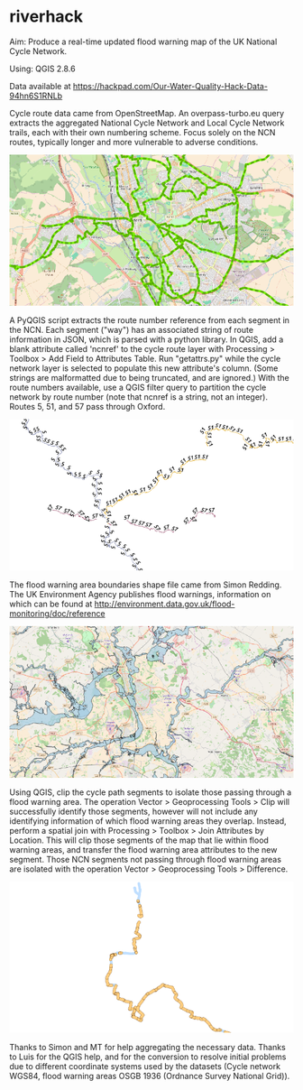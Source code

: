 # riverhack
Aim: Produce a real-time updated flood warning map of the UK National Cycle Network.

Using: QGIS 2.8.6

Data available at https://hackpad.com/Our-Water-Quality-Hack-Data-94hn6S1RNLb

Cycle route data came from OpenStreetMap. An overpass-turbo.eu query extracts the aggregated National Cycle Network and Local Cycle Network trails, each with their own numbering scheme. Focus solely on the NCN routes, typically longer and more vulnerable to adverse conditions.

![National Cycle Networks around Oxford](https://github.com/catenoid/riverhack/blob/master/cycle-routes-ox.png?raw=true)

A PyQGIS script extracts the route number reference from each segment in the NCN. Each segment ("way") has an associated string of route information in JSON, which is parsed with a python library. In QGIS, add a blank attribute called 'ncnref' to the cycle route layer with Processing > Toolbox > Add Field to Attributes Table. Run "getattrs.py" while the cycle network layer is selected to populate this new attribute's column. (Some strings are malformatted due to being truncated, and are ignored.) With the route numbers available, use a QGIS filter query to partition the cycle network by route number (note that ncnref is a string, not an integer). Routes 5, 51, and 57 pass through Oxford.

![Labelled NCN routes](https://github.com/catenoid/riverhack/blob/master/ncn.png?raw=true)

The flood warning area boundaries shape file came from Simon Redding. The UK Environment Agency publishes flood warnings, information on which can be found at http://environment.data.gov.uk/flood-monitoring/doc/reference

![Flood warning areas](https://github.com/catenoid/riverhack/blob/master/fwa-ox.png?raw=true)

Using QGIS, clip the cycle path segments to isolate those passing through a flood warning area. The operation Vector > Geoprocessing Tools > Clip will successfully identify those segments, however will not include any identifying information of which flood warning areas they overlap. Instead, perform a spatial join with Processing > Toolbox > Join Attributes by Location. This will clip those segments of the map that lie within flood warning areas, and transfer the flood warning area attributes to the new segment. Those NCN segments not passing through flood warning areas are isolated with the operation Vector > Geoprocessing Tools > Difference.

![Intersection and difference](https://github.com/catenoid/riverhack/blob/master/intersection-and-difference-route-5.png?raw=true)

Thanks to Simon and MT for help aggregating the necessary data.
Thanks to Luis for the QGIS help, and for the conversion to resolve initial problems due to different coordinate systems used by the datasets (Cycle network WGS84, flood warning areas OSGB 1936 (Ordnance Survey National Grid)).
